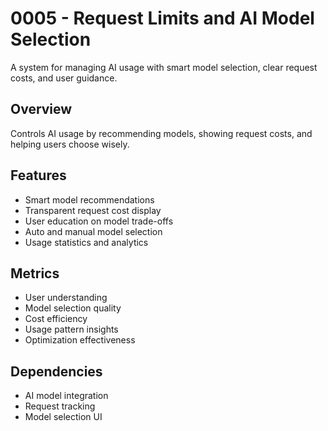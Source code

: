 # 0005 - Request Limits and AI Model Selection

A system for managing AI usage with smart model selection, clear request costs, and user guidance.

## Overview

Controls AI usage by recommending models, showing request costs, and helping users choose wisely.

## Features

- Smart model recommendations
- Transparent request cost display
- User education on model trade-offs
- Auto and manual model selection
- Usage statistics and analytics

## Metrics

- User understanding
- Model selection quality
- Cost efficiency
- Usage pattern insights
- Optimization effectiveness

## Dependencies

- AI model integration
- Request tracking
- Model selection UI
